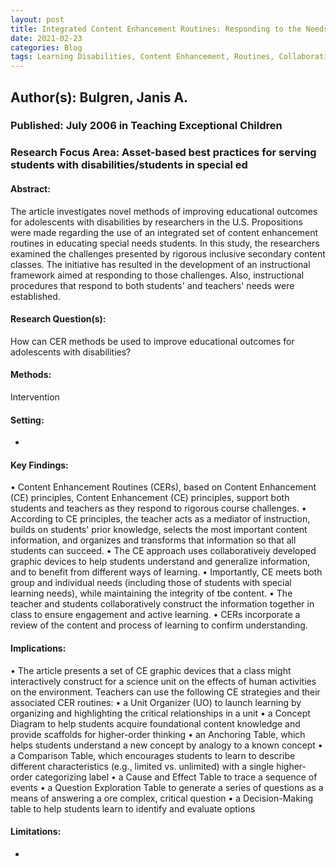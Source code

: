 ```yaml
---
layout: post
title: Integrated Content Enhancement Routines: Responding to the Needs of Adolescents With Disabilities in Rigorous Inclusive Secondary Content Classes
date: 2021-02-23
categories: Blog
tags: Learning Disabilities, Content Enhancement, Routines, Collaboration, Inclusion
---
```


## Author(s): Bulgren, Janis A.

### Published: July 2006 in Teaching Exceptional Children

### Research Focus Area: Asset-based best practices for serving students with disabilities/students in special ed

#### Abstract:
The article investigates novel methods of improving educational outcomes for adolescents with disabilities by researchers in the U.S. Propositions were made regarding the use of an integrated set of content enhancement routines in educating special needs students. In this study, the researchers examined the challenges presented by rigorous inclusive secondary content classes. The initiative has resulted in the development of an instructional framework aimed at responding to those challenges. Also, instructional procedures that respond to both students' and teachers' needs were established.


#### Research Question(s):
 How can CER methods be used to improve educational outcomes for adolescents with disabilities?


#### Methods:
Intervention


#### Setting:
-


#### Key Findings:
• Content Enhancement Routines (CERs), based on Content Enhancement (CE) principles, Content Enhancement (CE) principles, support both students and teachers as they respond to rigorous course challenges. • According to CE principles, the teacher acts as a mediator of instruction, builds on students' prior knowledge, selects the most important content information, and organizes and transforms that information so that all students can succeed. • The CE approach uses collaborativeiy developed graphic devices to help students understand and generalize information, and to benefit from different ways of learning. • Importantly, CE meets both group and individual needs (including those of students with special learning needs), while maintaining the integrity of tbe content. • The teacher and students collaboratively construct the information together in class to ensure engagement and active learning. • CERs incorporate a review of the content and process of learning to confirm understanding. 


#### Implications:
• The article presents a set of CE graphic devices that a class might interactively construct for a science unit on the effects of human activities on the environment. Teachers can use the following CE strategies and their associated CER routines: • a Unit Organizer (UO) to launch learning by organizing and highlighting the critical relationships in a unit • a Concept Diagram to help students acquire foundational content knowledge and provide scaffolds for higher-order thinking • an Anchoring Table, which helps students understand a new concept by analogy to a known concept • a Comparison Table, which encourages students to learn to describe different characteristics (e.g., limited vs. unlimited) with a single higher-order categorizing label • a Cause and Effect Table to trace a sequence of events • a Question Exploration Table to generate a series of questions as a means of answering a  ore complex, critical question • a Decision-Making table to help students learn to identify and evaluate options 


#### Limitations:
-


